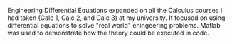 Engineering Differential Equations expanded on all the Calculus courses I had taken (Calc 1, Calc 2, and Calc 3) at my university. It focused on using differential equations to solve "real world" eningeering problems. Matlab was used to demonstrate how the theory could be executed in code. 

